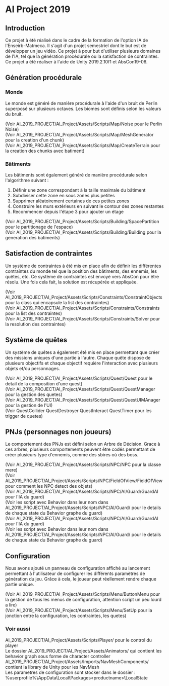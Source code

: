 ﻿# AI Project 2019

## Introduction

Ce projet à été réalisé dans le cadre de la formation de l'option IA de l'Enseirb-Matmeca. Il s'agit d'un projet semestriel dont le but est de développer un jeu vidéo. Ce projet à pour but d'utiliser plusieurs domaines de l'IA, tel que la génération procédurale ou la satisfaction de contraintes.  
Ce projet a été réaliser à l'aide de Unity 2019.2.10f1 et AbsCon19-06.

## Génération procédurale

### Monde
Le monde est généré de manière procédurale à l'aide d'un bruit de Perlin superposé sur plusieurs octaves. Les biomes sont définis selon les valeurs du bruit.

(Voir AI_2019_PROJECT/AI_Project/Assets/Scripts/Map/Noise pour le Perlin Noise)     
(Voir AI_2019_PROJECT/AI_Project/Assets/Scripts/Map/MeshGenerator pour la creation d'un chunk)     
(Voir AI_2019_PROJECT/AI_Project/Assets/Scripts/Map/CreateTerrain pour la creation des chunks avec batiment)     

### Bâtiments
Les bâtiments sont également généré de manière procédurale selon l'algorithme suivant :
1. Définir une zone correspondant à la taille maximale du bâtiment
2. Subdiviser cette zone en sous zones plus petites
3. Supprimer aléatoirement certaines de ces petites zones
4. Construire les murs extérieurs en suivant le contour des zones restantes
5. Recommencer depuis l'étape 3 pour ajouter un étage

(Voir AI_2019_PROJECT/AI_Project/Assets/Scripts/Building/SpacePartition pour le partitionage de l'espace)     
(Voir AI_2019_PROJECT/AI_Project/Assets/Scripts/Building/Building pour la generation des batiments)     


## Satisfaction de contraintes

Un système de contraintes à été mis en place afin de définir les différentes contraintes du monde tel que la position des bâtiments, des ennemis, les quêtes, etc. Ce système de contraintes est envoyé vers AbsCon pour être résolu. Une fois cela fait, la solution est récupérée et appliquée.

(Voir AI_2019_PROJECT/AI_Project/Assets/Scripts/Constraints/ConstraintObjects pour la class qui encapsule la list des contraintes)    
(Voir AI_2019_PROJECT/AI_Project/Assets/Scripts/Constraints/Constraints pour la list des contraintes)    
(Voir AI_2019_PROJECT/AI_Project/Assets/Scripts/Constraints/Solver pour la resolution des contraintes)    

## Système de quêtes

Un système de quêtes a également été mis en place permettant que créer des missions uniques d'une partie à l'autre. Chaque quête dispose de plusieurs objectifs et chaque objectif requière l'interaction avec plusieurs objets et/ou personnages.

(Voir AI_2019_PROJECT/AI_Project/Assets/Scripts/Quest/Quest pour le detail de la composition d'une quest)    
(Voir AI_2019_PROJECT/AI_Project/Assets/Scripts/Quest/QuestManager pour la gestion des quetes)    
(Voir AI_2019_PROJECT/AI_Project/Assets/Scripts/Quest/QuestUIMAnager pour la gestion de l'UI)     
(Voir QuestCollider QuestDestroyer  QuestInteract QuestTimer pour les trigger de quetes)    

## PNJs (personnages non joueurs)

Le comportement des PNJs est défini selon un Arbre de Décision. Grace à ces arbres, plusieurs comportements peuvent être codés permettant de créer plusieurs type d'ennemis, comme des sbires où des boss.

(Voir AI_2019_PROJECT/AI_Project/Assets/Scripts/NPC/NPC pour la classe mere)    
(Voir AI_2019_PROJECT/AI_Project/Assets/Scripts/NPC/FieldOfView/FieldOfView pour comment les NPC detect des objets)    
(Voir AI_2019_PROJECT/AI_Project/Assets/Scripts/NPC/AI/Guard/GuardAI pour l'IA du guard)   
(Voir les script avec Behavior dans leur nom dans AI_2019_PROJECT/AI_Project/Assets/Scripts/NPC/AI/Guard/ pour le details de chaque state du Behavior graphe du guard)    
(Voir AI_2019_PROJECT/AI_Project/Assets/Scripts/NPC/AI/Guard/GuardAI pour l'IA du guard)     
(Voir les script avec Behavior dans leur nom dans AI_2019_PROJECT/AI_Project/Assets/Scripts/NPC/AI/Guard/ pour le details de chaque state du Behavior graphe du guard)     


## Configuration

Nous avons ajouté un panneau de configuration affiché au lancement permettant à l'utilisateur de configurer les différents paramètres de génération du jeu. Grâce à cela, le joueur peut réellement rendre chaque partie unique.

(Voir AI_2019_PROJECT/AI_Project/Assets/Scripts/Menu/ButtonMenu pour la gestion de tous les menus de configuration, attention script un peu lourd a lire)     
(Voir AI_2019_PROJECT/AI_Project/Assets/Scripts/Menu/SetUp pour la jonction entre la configuration, les contraintes, les quetes)    

### Voir aussi

AI_2019_PROJECT/AI_Project/Assets/Scripts/Player/ pour le control du player    
Le dossier AI_2019_PROJECT/AI_Project/Assets/Animators/ qui contient les behavior graph sous forme de character controller    
AI_2019_PROJECT/AI_Project/Assets/Imports/NavMeshComponents/ contient la library de Unity pour les NavMesh    
Les parametres de configuration sont stocker dans le dossier : %userprofile%\AppData\Local\Packages\<productname>\LocalState   
